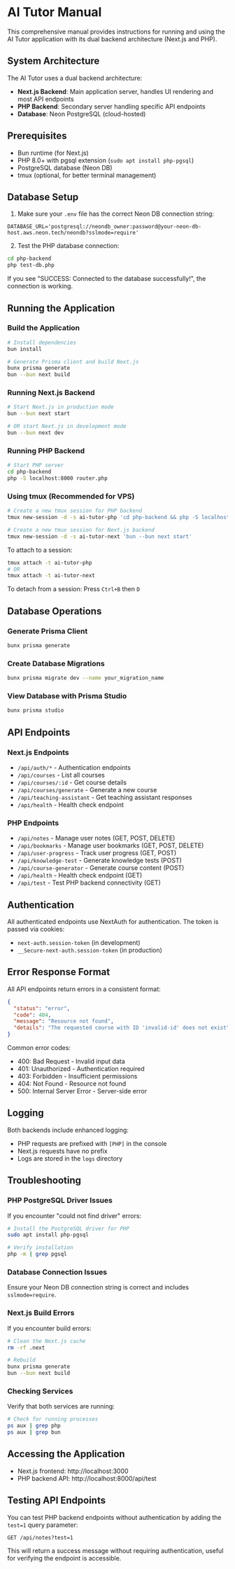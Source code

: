 # AI Tutor Manual

This comprehensive manual provides instructions for running and using the AI Tutor application with its dual backend architecture (Next.js and PHP).

## System Architecture

The AI Tutor uses a dual backend architecture:
- **Next.js Backend**: Main application server, handles UI rendering and most API endpoints
- **PHP Backend**: Secondary server handling specific API endpoints
- **Database**: Neon PostgreSQL (cloud-hosted)

## Prerequisites

- Bun runtime (for Next.js)
- PHP 8.0+ with pgsql extension (`sudo apt install php-pgsql`)
- PostgreSQL database (Neon DB)
- tmux (optional, for better terminal management)

## Database Setup

1. Make sure your `.env` file has the correct Neon DB connection string:

```
DATABASE_URL='postgresql://neondb_owner:password@your-neon-db-host.aws.neon.tech/neondb?sslmode=require'
```

2. Test the PHP database connection:

```bash
cd php-backend
php test-db.php
```

If you see "SUCCESS: Connected to the database successfully!", the connection is working.

## Running the Application

### Build the Application

```bash
# Install dependencies
bun install

# Generate Prisma client and build Next.js
bunx prisma generate
bun --bun next build
```

### Running Next.js Backend

```bash
# Start Next.js in production mode
bun --bun next start

# OR start Next.js in development mode
bun --bun next dev
```

### Running PHP Backend

```bash
# Start PHP server
cd php-backend
php -S localhost:8000 router.php
```

### Using tmux (Recommended for VPS)

```bash
# Create a new tmux session for PHP backend
tmux new-session -d -s ai-tutor-php 'cd php-backend && php -S localhost:8000 router.php'

# Create a new tmux session for Next.js backend
tmux new-session -d -s ai-tutor-next 'bun --bun next start'
```

To attach to a session:
```bash
tmux attach -t ai-tutor-php
# OR
tmux attach -t ai-tutor-next
```

To detach from a session: Press `Ctrl+B` then `D`

## Database Operations

### Generate Prisma Client

```bash
bunx prisma generate
```

### Create Database Migrations

```bash
bunx prisma migrate dev --name your_migration_name
```

### View Database with Prisma Studio

```bash
bunx prisma studio
```

## API Endpoints

### Next.js Endpoints

- `/api/auth/*` - Authentication endpoints
- `/api/courses` - List all courses
- `/api/courses/:id` - Get course details
- `/api/courses/generate` - Generate a new course
- `/api/teaching-assistant` - Get teaching assistant responses
- `/api/health` - Health check endpoint

### PHP Endpoints

- `/api/notes` - Manage user notes (GET, POST, DELETE)
- `/api/bookmarks` - Manage user bookmarks (GET, POST, DELETE)
- `/api/user-progress` - Track user progress (GET, POST)
- `/api/knowledge-test` - Generate knowledge tests (POST)
- `/api/course-generator` - Generate course content (POST)
- `/api/health` - Health check endpoint (GET)
- `/api/test` - Test PHP backend connectivity (GET)

## Authentication

All authenticated endpoints use NextAuth for authentication. The token is passed via cookies:
- `next-auth.session-token` (in development)
- `__Secure-next-auth.session-token` (in production)

## Error Response Format

All API endpoints return errors in a consistent format:

```json
{
  "status": "error",
  "code": 404,
  "message": "Resource not found",
  "details": "The requested course with ID 'invalid-id' does not exist"
}
```

Common error codes:
- 400: Bad Request - Invalid input data
- 401: Unauthorized - Authentication required
- 403: Forbidden - Insufficient permissions
- 404: Not Found - Resource not found
- 500: Internal Server Error - Server-side error

## Logging

Both backends include enhanced logging:
- PHP requests are prefixed with `[PHP]` in the console
- Next.js requests have no prefix
- Logs are stored in the `logs` directory

## Troubleshooting

### PHP PostgreSQL Driver Issues

If you encounter "could not find driver" errors:

```bash
# Install the PostgreSQL driver for PHP
sudo apt install php-pgsql

# Verify installation
php -m | grep pgsql
```

### Database Connection Issues

Ensure your Neon DB connection string is correct and includes `sslmode=require`.

### Next.js Build Errors

If you encounter build errors:

```bash
# Clean the Next.js cache
rm -rf .next

# Rebuild
bunx prisma generate
bun --bun next build
```

### Checking Services

Verify that both services are running:

```bash
# Check for running processes
ps aux | grep php
ps aux | grep bun
```

## Accessing the Application

- Next.js frontend: http://localhost:3000
- PHP backend API: http://localhost:8000/api/test

## Testing API Endpoints

You can test PHP backend endpoints without authentication by adding the `test=1` query parameter:

```
GET /api/notes?test=1
```

This will return a success message without requiring authentication, useful for verifying the endpoint is accessible.

